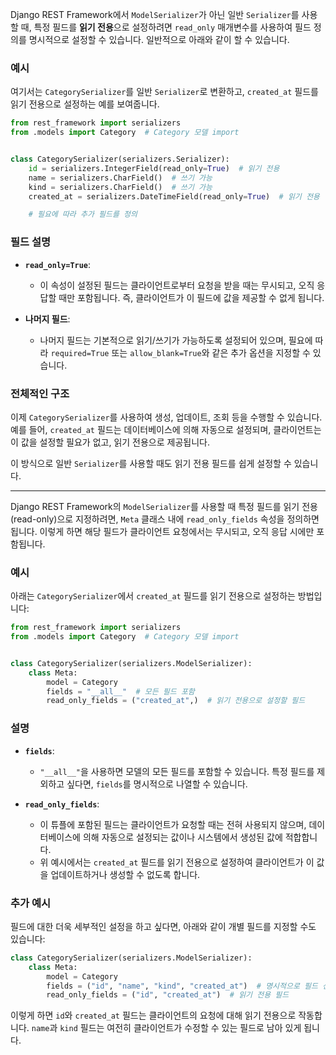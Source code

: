 Django REST Framework에서 `ModelSerializer`가 아닌 일반 `Serializer`를 사용할 때, 특정 필드를 **읽기 전용**으로 설정하려면 `read_only` 매개변수를 사용하여 필드
정의를 명시적으로 설정할 수 있습니다. 일반적으로 아래와 같이 할 수 있습니다.

### 예시

여기서는 `CategorySerializer`를 일반 `Serializer`로 변환하고, `created_at` 필드를 읽기 전용으로 설정하는 예를 보여줍니다.

```python
from rest_framework import serializers
from .models import Category  # Category 모델 import


class CategorySerializer(serializers.Serializer):
    id = serializers.IntegerField(read_only=True)  # 읽기 전용
    name = serializers.CharField()  # 쓰기 가능
    kind = serializers.CharField()  # 쓰기 가능
    created_at = serializers.DateTimeField(read_only=True)  # 읽기 전용

    # 필요에 따라 추가 필드를 정의
```

### 필드 설명

- **`read_only=True`**:
    - 이 속성이 설정된 필드는 클라이언트로부터 요청을 받을 때는 무시되고, 오직 응답할 때만 포함됩니다. 즉, 클라이언트가 이 필드에 값을 제공할 수 없게 됩니다.

- **나머지 필드**:
    - 나머지 필드는 기본적으로 읽기/쓰기가 가능하도록 설정되어 있으며, 필요에 따라 `required=True` 또는 `allow_blank=True`와 같은 추가 옵션을 지정할 수 있습니다.

### 전체적인 구조

이제 `CategorySerializer`를 사용하여 생성, 업데이트, 조회 등을 수행할 수 있습니다. 예를 들어, `created_at` 필드는 데이터베이스에 의해 자동으로 설정되며, 클라이언트는 이 값을 설정할
필요가 없고, 읽기 전용으로 제공됩니다.

이 방식으로 일반 `Serializer`를 사용할 때도 읽기 전용 필드를 쉽게 설정할 수 있습니다.


---
Django REST Framework의 `ModelSerializer`를 사용할 때 특정 필드를 읽기 전용(read-only)으로 지정하려면, `Meta` 클래스 내에 `read_only_fields` 속성을
정의하면 됩니다. 이렇게 하면 해당 필드가 클라이언트 요청에서는 무시되고, 오직 응답 시에만 포함됩니다.

### 예시

아래는 `CategorySerializer`에서 `created_at` 필드를 읽기 전용으로 설정하는 방법입니다:

```python
from rest_framework import serializers
from .models import Category  # Category 모델 import


class CategorySerializer(serializers.ModelSerializer):
    class Meta:
        model = Category
        fields = "__all__"  # 모든 필드 포함
        read_only_fields = ("created_at",)  # 읽기 전용으로 설정할 필드
```

### 설명

- **`fields`**:
    - `"__all__"`을 사용하면 모델의 모든 필드를 포함할 수 있습니다. 특정 필드를 제외하고 싶다면, `fields`를 명시적으로 나열할 수 있습니다.

- **`read_only_fields`**:
    - 이 튜플에 포함된 필드는 클라이언트가 요청할 때는 전혀 사용되지 않으며, 데이터베이스에 의해 자동으로 설정되는 값이나 시스템에서 생성된 값에 적합합니다.
    - 위 예시에서는 `created_at` 필드를 읽기 전용으로 설정하여 클라이언트가 이 값을 업데이트하거나 생성할 수 없도록 합니다.

### 추가 예시

필드에 대한 더욱 세부적인 설정을 하고 싶다면, 아래와 같이 개별 필드를 지정할 수도 있습니다:

```python
class CategorySerializer(serializers.ModelSerializer):
    class Meta:
        model = Category
        fields = ("id", "name", "kind", "created_at")  # 명시적으로 필드 선택
        read_only_fields = ("id", "created_at")  # 읽기 전용 필드
```

이렇게 하면 `id`와 `created_at` 필드는 클라이언트의 요청에 대해 읽기 전용으로 작동합니다. `name`과 `kind` 필드는 여전히 클라이언트가 수정할 수 있는 필드로 남아 있게 됩니다.